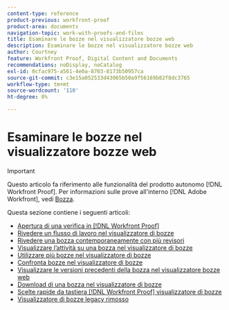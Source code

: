 ```yaml
---
content-type: reference
product-previous: workfront-proof
product-area: documents
navigation-topic: work-with-proofs-and-files
title: Esaminare le bozze nel visualizzatore bozze web
description: Esaminare le bozze nel visualizzatore bozze web
author: Courtney
feature: Workfront Proof, Digital Content and Documents
recommendations: noDisplay, noCatalog
exl-id: 0cfac975-a561-4e0a-8703-8173b50957ca
source-git-commit: c3e15a052533d43065b50a9f56169b82f8dc3765
workflow-type: tm+mt
source-wordcount: '110'
ht-degree: 0%

---
```


# Esaminare le bozze nel visualizzatore bozze web

>[!IMPORTANT]
>
>Questo articolo fa riferimento alle funzionalità del prodotto autonomo [!DNL Workfront Proof]. Per informazioni sulle prove all&#39;interno [!DNL Adobe Workfront], vedi [Bozza](../../../review-and-approve-work/proofing/proofing.md).

Questa sezione contiene i seguenti articoli:

* [Apertura di una verifica in [!DNL Workfront Proof]](../../../workfront-proof/wp-work-proofsfiles/review-proofs-wpv/open-proof.md)
* [Rivedere un flusso di lavoro nel visualizzatore di bozze](../../../workfront-proof/wp-work-proofsfiles/review-proofs-wpv/review-workflow.md)
* [Rivedere una bozza contemporaneamente con più revisori](../../../workfront-proof/wp-work-proofsfiles/review-proofs-wpv/review-proof-with-multiple-reviewers.md)
* [Visualizzare l’attività su una bozza nel visualizzatore di bozze](../../../workfront-proof/wp-work-proofsfiles/review-proofs-wpv/view-activity-on-a-proof.md)
* [Utilizzare più bozze nel visualizzatore di bozze](../../../workfront-proof/wp-work-proofsfiles/review-proofs-wpv/work-with-multiple-proofs.md)
* [Confronta bozze nel visualizzatore di bozze](../../../workfront-proof/wp-work-proofsfiles/review-proofs-wpv/compare-proofs.md)
* [Visualizzare le versioni precedenti della bozza nel visualizzatore bozze web](../../../workfront-proof/wp-work-proofsfiles/review-proofs-wpv/view-previous-proof-versions.md)
* [Download di una bozza nel visualizzatore di bozze](../../../workfront-proof/wp-work-proofsfiles/review-proofs-wpv/download-proof.md)
* [Scelte rapide da tastiera [!DNL Workfront Proof] visualizzatore di bozze](../../../workfront-proof/wp-work-proofsfiles/review-proofs-wpv/keyboard-shortcuts.md)
* [Visualizzatore di bozze legacy rimosso](../../../workfront-proof/wp-work-proofsfiles/review-proofs-wpv/lpv-removed.md)
